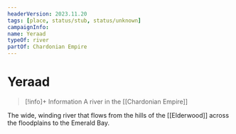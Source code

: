 ```yaml
---
headerVersion: 2023.11.20
tags: [place, status/stub, status/unknown]
campaignInfo:
name: Yeraad
typeOf: river
partOf: Chardonian Empire
---
```

# Yeraad
>[!info]+ Information
> A river in the [[Chardonian Empire]]

The wide, winding river that flows from the hills of the [[Elderwood]] across the floodplains to the Emerald Bay. 


